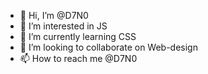 - 👋 Hi, I’m @D7N0
- 👀 I’m interested in JS
- 🌱 I’m currently learning CSS
- 💞️ I’m looking to collaborate on Web-design
- 📫 How to reach me @D7N0

<!---
D7N0/D7N0 is a ✨ special ✨ repository because its `README.md` (this file) appears on your GitHub profile.
You can click the Preview link to take a look at your changes.
--->

